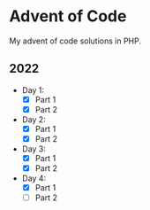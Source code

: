 # Advent of Code
My advent of code solutions in PHP.
## 2022
- Day 1:
  - [x] Part 1
  - [x] Part 2
- Day 2:
  - [x] Part 1
  - [x] Part 2
- Day 3:
  - [x] Part 1
  - [x] Part 2
- Day 4:
  - [x] Part 1
  - [ ] Part 2
